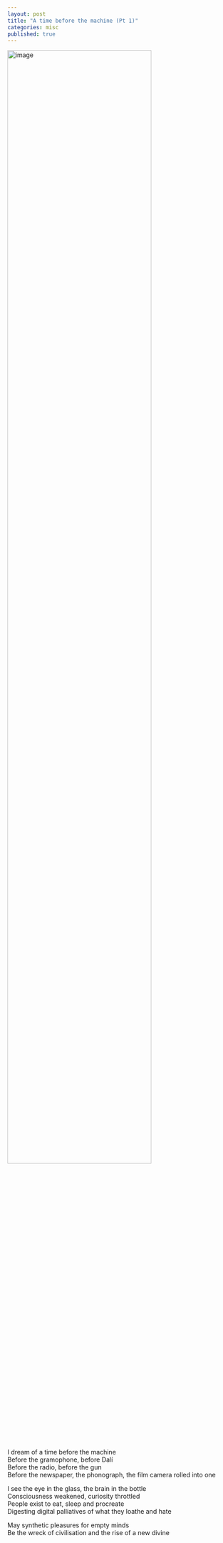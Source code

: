 ```yaml
---
layout: post
title: "A time before the machine (Pt 1)"
categories: misc
published: true
---
```


<img src='/blog/assets/images/machine-thoughts.jpeg' style="width: 80%; height: 80%;" alt='image' />

<p>
I dream of a time before the machine<br>
Before the gramophone, before Dalí<br>
Before the radio, before the gun<br>
Before the newspaper, the phonograph, the film camera rolled into one<br>
</p><p>
I see the eye in the glass, the brain in the bottle<br>
Consciousness weakened, curiosity throttled<br>
People exist to eat, sleep and procreate<br>
Digesting digital palliatives of what they loathe and hate<br>
</p><p>
May synthetic pleasures for empty minds<br>
Be the wreck of civilisation and the rise of a new divine<br>
</p>